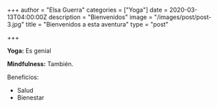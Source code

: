 +++
author = "Elsa Guerra"
categories = ["Yoga"]
date = 2020-03-13T04:00:00Z
description = "Bienvenidos"
image = "/images/post/post-3.jpg"
title = "Bienvenidos a esta aventura"
type = "post"

+++

**Yoga:** Es genial

**Mindfulness:** También.

Beneficios: 

* Salud
* Bienestar